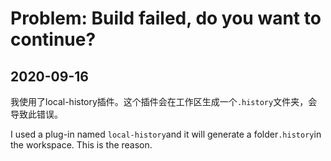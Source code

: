 # Problem: Build failed, do you want to continue?

## 2020-09-16

我使用了local-history插件。这个插件会在工作区生成一个`.history`文件夹，会导致此错误。

I used a plug-in named `local-history`and it will generate a folder`.history`in the workspace. This is the reason.